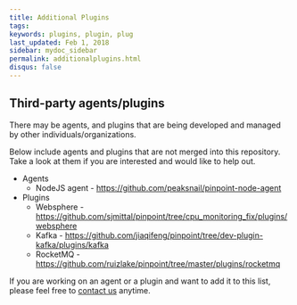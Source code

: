 ```yaml
---
title: Additional Plugins
tags:
keywords: plugins, plugin, plug
last_updated: Feb 1, 2018
sidebar: mydoc_sidebar
permalink: additionalplugins.html
disqus: false
---
```


## Third-party agents/plugins

There may be agents, and plugins that are being developed and managed by other individuals/organizations.

Below include agents and plugins that are not merged into this repository.  
Take a look at them if you are interested and would like to help out.
* Agents
  * NodeJS agent - https://github.com/peaksnail/pinpoint-node-agent
* Plugins
  * Websphere - https://github.com/sjmittal/pinpoint/tree/cpu_monitoring_fix/plugins/websphere
  * Kafka - https://github.com/jiaqifeng/pinpoint/tree/dev-plugin-kafka/plugins/kafka
  * RocketMQ - https://github.com/ruizlake/pinpoint/tree/master/plugins/rocketmq

If you are working on an agent or a plugin and want to add it to this list, please feel free to [contact us](mailto:roy.kim@navercorp.com) anytime.
